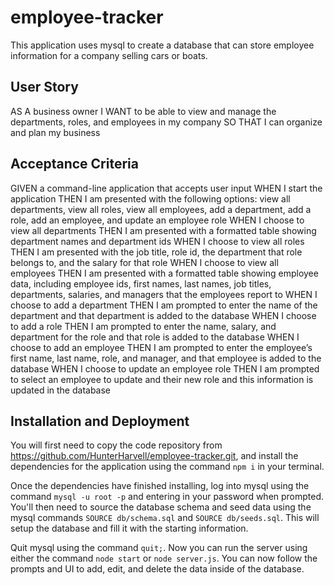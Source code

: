 # employee-tracker
This application uses mysql to create a database that can store employee information for a company selling cars or boats.

## User Story
AS A business owner
I WANT to be able to view and manage the departments, roles, and employees in my company
SO THAT I can organize and plan my business

## Acceptance Criteria
GIVEN a command-line application that accepts user input
WHEN I start the application
THEN I am presented with the following options: view all departments, view all roles, view all employees, add a department, add a role, add an employee, and update an employee role
WHEN I choose to view all departments
THEN I am presented with a formatted table showing department names and department ids
WHEN I choose to view all roles
THEN I am presented with the job title, role id, the department that role belongs to, and the salary for that role
WHEN I choose to view all employees
THEN I am presented with a formatted table showing employee data, including employee ids, first names, last names, job titles, departments, salaries, and managers that the employees report to
WHEN I choose to add a department
THEN I am prompted to enter the name of the department and that department is added to the database
WHEN I choose to add a role
THEN I am prompted to enter the name, salary, and department for the role and that role is added to the database
WHEN I choose to add an employee
THEN I am prompted to enter the employee’s first name, last name, role, and manager, and that employee is added to the database
WHEN I choose to update an employee role
THEN I am prompted to select an employee to update and their new role and this information is updated in the database

## Installation and Deployment
You will first need to copy the code repository from https://github.com/HunterHarvell/employee-tracker.git, and install the dependencies for the application using the command `npm i` in your terminal. 

Once the dependencies have finished installing, log into mysql using the command `mysql -u root -p` and entering in your password when prompted. You'll then need to source the database schema and seed data using the mysql commands `SOURCE db/schema.sql` and `SOURCE db/seeds.sql`. This will setup the database and fill it with the starting information.

Quit mysql using the command `quit;`. Now you can run the server using either the command `node start` or `node server.js`. You can now follow the prompts and UI to add, edit, and delete the data inside of the database. 

